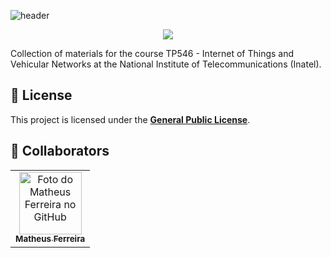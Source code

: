![header](https://capsule-render.vercel.app/api?height=190&type=waving&color=6272a4&section=header&text=TP546%20-%20Matheus%20Ferreira&fontColor=f8f8f2&fontSize=40)


<p align="center">
<a href="https://github.com/DenverCoder1/readme-typing-svg"><img src="https://readme-typing-svg.herokuapp.com?font=Time+New+Roman&color=%234ea7f7&size=25&center=true&vCenter=true&width=600&height=30&lines=👋+Welcome!"></a>
</p>

Collection of materials for the course TP546 - Internet of Things and Vehicular Networks at the National Institute of Telecommunications (Inatel).

## 📜 License

This project is licensed under the **[General Public License](LICENSE)**.

## 🤝 Collaborators

<table>
  <tr>
    <td align="center">
      <a href="https://github.com/MatheusFS-dev" title="Matheus Ferreira">
        <img src="https://avatars.githubusercontent.com/u/99222557" width="100px;" alt="Foto do Matheus Ferreira no GitHub"/><br>
        <sub>
          <b>Matheus Ferreira</b>
        </sub>
      </a>
    </td>
  </tr>
</table>
